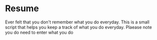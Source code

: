 # Resume
Ever felt that you don't remember what you do everyday. This is a small script that helps you keep a track of what you do everyday. Plaease note you do need to enter what you do
